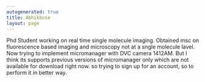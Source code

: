 ```yaml
---
autogenerated: true
title: Abhikbose
layout: page
---
```


Phd Student working on real time single molecule imaging. Obtained msc
on fluorescence based imaging and microscopy not at a sngle molecule
lavel. Now trying to implement micromanager with DVC camera 1412AM. But
I think its supports previous versions of micromanager only which are
not available for download right now. so trying to sign up for an
account, so to perform it in better way.
